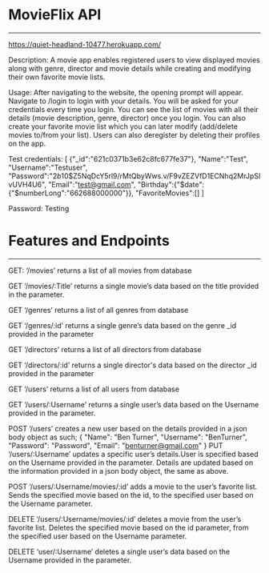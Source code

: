 <h1>MovieFlix API</h1>
<hr>

https://quiet-headland-10477.herokuapp.com/

Description: A movie app enables registered users to view displayed movies along with genre, director and movie details while creating and modifying their own favorite movie lists.

Usage: After navigating to the website, the opening prompt will appear. Navigate to /login to login with your details. You will be asked for your credentials every time you login. You can see the list of movies with all their details (movie description, genre, director) once you login. You can also create your favorite movie list which you can later modify (add/delete movies to/from your list). Users can also deregister by deleting their profiles on the app.

Test credentials: 
[
{"_id":"621c0371b3e62c8fc677fe37"},
"Name":"Test",
"Username":"Testuser",
"Password":"$2b$10$Z5NqDcY5rl9/rMtQbyWws.v/F9vZEZVfD1ECNhq2MrJpSIvUVH4U6",
"Email":"test@gmail.com",
"Birthday":{"$date":{"$numberLong":"662688000000"}},
"FavoriteMovies":[]
]

Password: Testing


<h1>Features and Endpoints</h1>
<hr>

GET: ‘/movies’ returns a list of all movies from database

GET ‘/movies/:Title’ returns a single movie’s data based on the title provided in the parameter.

GET ‘/genres’ returns a list of all genres from database

GET ‘/genres/:id’ returns a single genre’s data based on the genre _id provided in the parameter

GET ‘/directors’ returns a list of all directors from database

GET ‘/directors/:id’ returns a single director's data based on the director _id provided in the parameter

GET ‘/users’ returns a list of all users from database

GET ‘/users/:Username’ returns a single user’s data based on the Username provided in the parameter.

POST ‘/users’ creates a new user based on the details provided in a json body object as such;
{
            "Name": "Ben Turner",
            "Username": "BenTurner",
            "Password": "Password",
            "Email": "benturner@gmail.com"
 }
PUT ‘/users/:Username’ updates a specific user’s details.User is specified based on the Username provided in the parameter. Details are updated based on the information provided in a json body object, the same as above.

POST ‘/users/:Username/movies/:id’ adds a movie to the user’s favorite list. Sends the specified movie based on the id,  to the specified user based on the Username parameter.

DELETE  ‘/users/:Username/movies/:id’ deletes a movie from the user’s favorite list. Deletes the specified movie based on the id parameter, from the specified user based on the Username parameter.

DELETE ‘user/:Username’ deletes a single user’s data based on the Username provided in the parameter.


